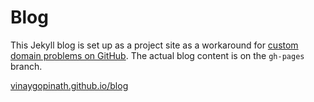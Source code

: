 # Blog

This Jekyll blog is set up as a project site as a workaround for [custom domain problems on GitHub](https://github.com/isaacs/github/issues/547). 
The actual blog content is on the `gh-pages` branch.

[vinaygopinath.github.io/blog](http://vinaygopinath.github.io/blog/)
